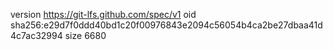 version https://git-lfs.github.com/spec/v1
oid sha256:e29d7f0ddd40bd1c20f00976843e2094c56054b4ca2be27dbaa41d4c7ac32994
size 6680
